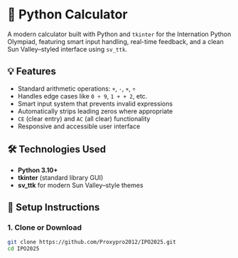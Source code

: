 # 🧮 Python Calculator

A modern calculator built with Python and `tkinter` for the Internation Python Olympiad, featuring smart input handling, real-time feedback, and a clean Sun Valley–styled interface using `sv_ttk`.

## 💡 Features

- Standard arithmetic operations: `+`, `-`, `×`, `÷`
- Handles edge cases like `0 ÷ 9`, `1 + + 2`, etc.
- Smart input system that prevents invalid expressions
- Automatically strips leading zeros where appropriate
- `CE` (clear entry) and `AC` (all clear) functionality
- Responsive and accessible user interface

## 🛠️ Technologies Used

- **Python 3.10+**
- **tkinter** (standard library GUI)
- **sv_ttk** for modern Sun Valley–style themes

## 🧰 Setup Instructions

### 1. Clone or Download

```bash
git clone https://github.com/Proxypro2012/IPO2025.git
cd IPO2025
